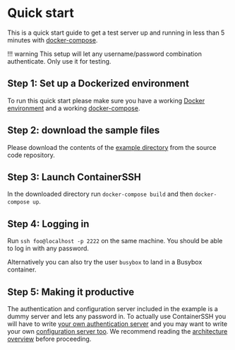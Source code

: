 <h1>Quick start</h1>

This is a quick start guide to get a test server up and running in less than 5 minutes with [docker-compose](https://docs.docker.com/compose/).

!!! warning
    This setup will let any username/password combination authenticate. Only use it for testing.

## Step 1: Set up a Dockerized environment

To run this quick start please make sure you have a working [Docker environment](https://docs.docker.com/get-docker/) and a working [docker-compose](https://docs.docker.com/compose/).

## Step 2: download the sample files

Please download the contents of the [example directory](https://github.com/containerssh/containerssh/tree/stable/example) from the source code repository.

## Step 3: Launch ContainerSSH

In the downloaded directory run `docker-compose build` and then `docker-compose up`.

## Step 4: Logging in

Run `ssh foo@localhost -p 2222` on the same machine. You should be able to log in with any password.

Alternatively you can also try the user `busybox` to land in a Busybox container.

## Step 5: Making it productive

The authentication and configuration server included in the example is a dummy server and lets any password in. To actually use ContainerSSH you will have to write [your own authentication server](authserver.md) and you may want to write your own [configuration server too](configserver.md). We recommend reading the [architecture overview](architecture.md) before proceeding.
